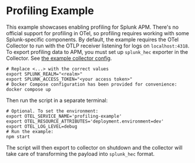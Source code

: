 # Profiling Example

This example showcases enabling profiling for Splunk APM. There's no official support for profiling in OTel, so profiling requires working with some Splunk-specific components.
By default, the example requires the OTel Collector to run with the OTLP receiver listening for logs on `localhost:4318`. To export profiling data to APM, you must set up `splunk_hec` exporter in the Collector. See [the example collector config](./collector-config.yml).

```shell
# Replace <...> with the correct values
export SPLUNK_REALM="<realm>"
export SPLUNK_ACCESS_TOKEN="<your access token>"
# Docker Compose configuration has been provided for convenience:
docker compose up
```

Then run the script in a separate terminal:

```shell
# Optional. To set the environment:
export OTEL_SERVICE_NAME='profiling-example'
export OTEL_RESOURCE_ATTRIBUTES='deployment.environment=dev'
export OTEL_LOG_LEVEL=debug
# Run the example:
npm start
```

The script will then export to collector on shutdown and the collector will take care of transforming the payload into `splunk_hec` format.
